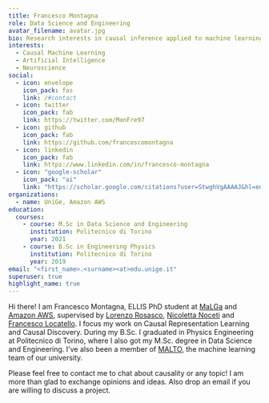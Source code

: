 ```yaml
---
title: Francesco Montagna
role: Data Science and Engineering
avatar_filename: avatar.jpg
bio: Research interests in causal inference applied to machine learning, as well as neuroscience.
interests:
  - Causal Machine Learning
  - Artificial Intelligence
  - Neuroscience
social:
  - icon: envelope
    icon_pack: fas
    link: /#contact
  - icon: twitter
    icon_pack: fab
    link: https://twitter.com/MonFre97
  - icon: github
    icon_pack: fab
    link: https://github.com/francescomontagna
  - icon: linkedin
    icon_pack: fab
    link: https://www.linkedin.com/in/francesco-montagna
  - icon: "google-scholar"
    icon_pack: "ai"
    link: "https://scholar.google.com/citations?user=StwghVgAAAAJ&hl=en"
organizations:
  - name: UniGe, Amazon AWS
education:
  courses:
    - course: M.Sc in Data Science and Engineering
      institution: Politecnico di Torino
      year: 2021
    - course: B.Sc in Engineering Physics
      institution: Politecnico di Torino
      year: 2019
email: "<first_name>.<surname><at>edu.unige.it"
superuser: true
highlight_name: true
---
```


Hi there! I am Francesco Montagna, ELLIS PhD student at [MaLGa](https://ml.unige.it/) and [Amazon AWS](https://www.amazon.science/latest-news/amazons-fourth-r-d-center-in-germany-is-dedicated-to-open-ai-research), supervised by [Lorenzo Rosasco](http://web.mit.edu/lrosasco/www/), [Nicoletta Noceti](https://www.dibris.unige.it/noceti-nicoletta) and [Francesco Locatello](https://scholar.google.com/citations?user=wQanfTIAAAAJ&hl=en).
I focus my work on Causal Representation Learning and Causal Discovery. 
During my B.Sc. I graduated in Physics Engineering at Politecnico di Torino, where I also got my M.Sc. degree in Data Science and Engineering. I've also been a member of [MALTO](https://malto.netlify.app/), the machine learning team of our university.

Please feel free to contact me to chat about causality or any topic! I am more than glad to exchange opinions and ideas. Also drop an email if you are willing to discuss a project.
